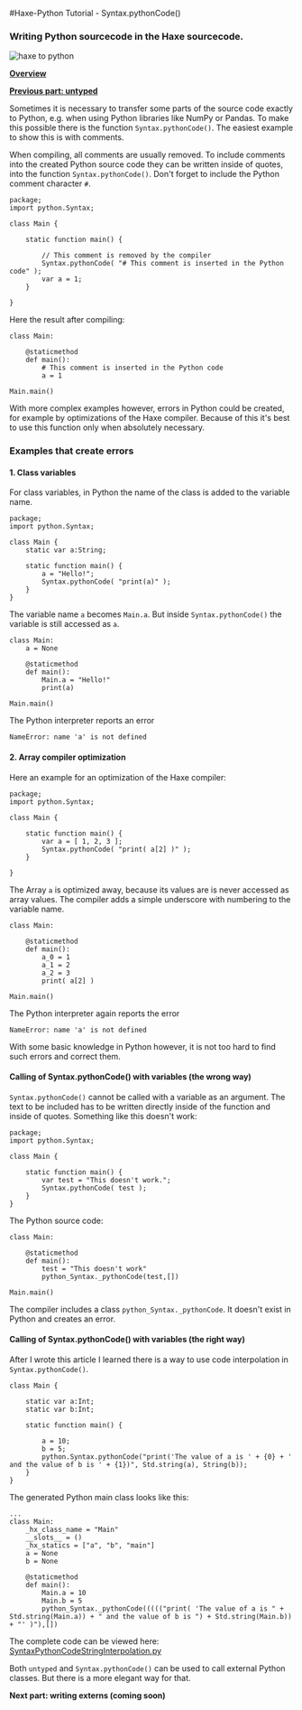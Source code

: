 #Haxe-Python Tutorial - Syntax.pythonCode()

<h3>Writing Python sourcecode in the Haxe sourcecode.</h3>

![haxe to python](https://i.imgsafe.org/e1a5de8b18.jpg)

[**Overview**](https://steemit.com/programming/@kkaos/haxe-python-tutorial-intro)

[**Previous part: untyped**](https://steemit.com/programming/@kkaos/haxe-python-tutorial-untyped)

Sometimes it is necessary to transfer some parts of the source code exactly to Python, e.g. when using Python libraries like NumPy or Pandas. To make this possible there is the function `Syntax.pythonCode()`. The easiest example to show this is with comments.

When compiling, all comments are usually removed. To include comments into the created Python source code they can be written inside of quotes, into the function `Syntax.pythonCode()`. Don't forget to include the Python comment character `#`.


    package;
    import python.Syntax;
    
    class Main {
    	
    	static function main() {
    		
    		// This comment is removed by the compiler
    		Syntax.pythonCode( "# This comment is inserted in the Python code" );
    		var a = 1;
    	}
    	
    }

Here the result after compiling:
    
    class Main:
    
    	@staticmethod
    	def main():
    		# This comment is inserted in the Python code
    		a = 1

    Main.main()
    
With more complex examples however, errors in Python could be created, for example by optimizations of the Haxe compiler. Because of this it's best to use this function only when absolutely necessary.

<h3>Examples that create errors</h3>

<h4>1. Class variables</h4>

For class variables, in Python the name of the class is added to the variable name.

	package;    
	import python.Syntax;
    
    class Main {
    	static var a:String;
    	
    	static function main() {
    		a = "Hello!";
    		Syntax.pythonCode( "print(a)" );
    	}
    }

The variable name `a` becomes `Main.a`. But inside `Syntax.pythonCode()` the variable is still accessed as `a`.

    class Main:
    	a = None
    
    	@staticmethod
    	def main():
    		Main.a = "Hello!"
    		print(a)
    
    Main.main()

The Python interpreter reports an error

    NameError: name 'a' is not defined



<h4>2. Array compiler optimization</h4>

Here an example for an optimization of the Haxe compiler:

    package;
    import python.Syntax;
    
    class Main {
    	
    	static function main() {
    		var a = [ 1, 2, 3 ];
    		Syntax.pythonCode( "print( a[2] )" );
    	}
    	
    }
    
The Array `a` is optimized away, because its values are is never accessed as array values. The compiler adds a simple underscore with numbering to the variable name. 

    class Main:
    
    	@staticmethod
    	def main():
    		a_0 = 1
    		a_1 = 2
    		a_2 = 3
    		print( a[2] )
    
    Main.main()
    
The Python interpreter again reports the error

    NameError: name 'a' is not defined

With some basic knowledge in Python however, it is not too hard to find such errors and correct them.

<h4>Calling of Syntax.pythonCode() with variables (the wrong way)</h4>

`Syntax.pythonCode()` cannot be called with a variable as an argument. The text to be included has to be written directly inside of the function and inside of quotes. Something like this doesn't work: 

    package;
    import python.Syntax;
    
    class Main {
    	
    	static function main() {
    		var test = "This doesn't work.";
    		Syntax.pythonCode( test );
    	}
    }

The Python source code:

    class Main:
    
    	@staticmethod
    	def main():
    		test = "This doesn't work"
    		python_Syntax._pythonCode(test,[])
    
    Main.main()
    
The compiler includes a class `python_Syntax._pythonCode`. It doesn't exist in Python and creates an error.

<h4>Calling of Syntax.pythonCode() with variables (the right way)</h4>

After I wrote this article I learned there is a way to use code interpolation in `Syntax.pythonCode()`.

    class Main {
    	
    	static var a:Int;
    	static var b:Int;
    	
    	static function main() {
    		
    		a = 10;
    		b = 5;
    		python.Syntax.pythonCode("print('The value of a is ' + {0} + ' and the value of b is ' + {1})", Std.string(a), String(b));
    	}
    }
    

The generated Python main class looks like this:


	...
    class Main:
	    _hx_class_name = "Main"
	    __slots__ = ()
	    _hx_statics = ["a", "b", "main"]
	    a = None
	    b = None
	
	    @staticmethod
	    def main():
	        Main.a = 10
	        Main.b = 5
	        python_Syntax._pythonCode((((("print( 'The value of a is " + Std.string(Main.a)) + " and the value of b is ") + Std.string(Main.b)) + "' )"),[])
	
	
	
The complete code can be viewed here: [SyntaxPythonCodeStringInterpolation.py](https://github.com/ustutz/HaxePython_tutorial/blob/master/code/5_1_SyntaxPythonCode_StringInterpolation/bin/SyntaxPythonCodeStringInterpolation.py)

Both `untyped` and `Syntax.pythonCode()` can be used to call external Python classes. But there is a more elegant way for that.

**Next part: writing externs (coming soon)**